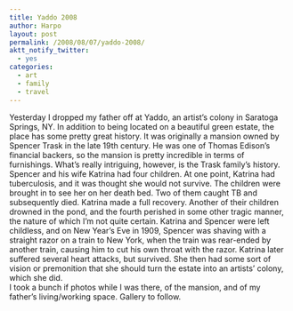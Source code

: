 ```yaml
---
title: Yaddo 2008
author: Harpo
layout: post
permalink: /2008/08/07/yaddo-2008/
aktt_notify_twitter:
  - yes
categories:
  - art
  - family
  - travel
---
```

Yesterday I dropped my father off at Yaddo, an artist&#8217;s colony in Saratoga Springs, NY. In addition to being located on a beautiful green estate, the place has some pretty great history. It was originally a mansion owned by Spencer Trask in the late 19th century. He was one of Thomas Edison&#8217;s financial backers, so the mansion is pretty incredible in terms of furnishings. What&#8217;s really intriguing, however, is the Trask family&#8217;s history. Spencer and his wife Katrina had four children. At one point, Katrina had tuberculosis, and it was thought she would not survive. The children were brought in to see her on her death bed. Two of them caught TB and subsequently died. Katrina made a full recovery. Another of their children drowned in the pond, and the fourth perished in some other tragic manner, the nature of which I&#8217;m not quite certain. Katrina and Spencer were left childless, and on New Year&#8217;s Eve in 1909, Spencer was shaving with a straight razor on a train to New York, when the train was rear-ended by another train, causing him to cut his own throat with the razor. Katrina later suffered several heart attacks, but survived. She then had some sort of vision or premonition that she should turn the estate into an artists&#8217; colony, which she did.  
I took a bunch if photos while I was there, of the mansion, and of my father&#8217;s living/working space. Gallery to follow.